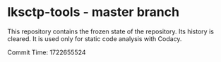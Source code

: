 # lksctp-tools - master branch

This repository contains the frozen state of the repository.
Its history is cleared. It is used only for static code
analysis with Codacy.

Commit Time: 1722655524